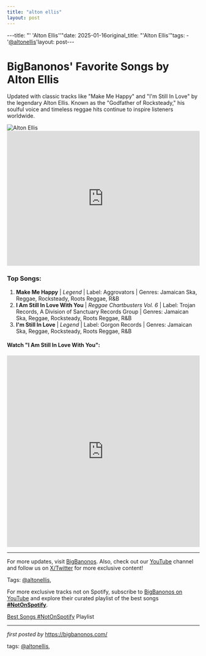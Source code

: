 ```yaml
---
title: "alton ellis"
layout: post
---
```

---title: "' 'Alton Ellis''"date: 2025-01-16original_title: "'Alton Ellis'"tags:  - '[@altonellis](/tags/altonellis/)'layout: post---<!-- Title of the Post --><h1 >BigBanonos' Favorite Songs by Alton Ellis</h1> <!-- Introductory Text --><p >Updated with classic tracks like "Make Me Happy" and "I'm Still In Love" by the legendary Alton Ellis. Known as the "Godfather of Rocksteady," his soulful voice and timeless reggae hits continue to inspire listeners worldwide.</p> <!-- Featured Image --><div > <img src="https://i.scdn.co/image/ab67616d0000b273fb791984c330ba13085cb721" alt="Alton Ellis"></div> <!-- Spotify Playlist Embed --><div > <iframe src="https://open.spotify.com/embed/playlist/4sPzQ9lMYiKHKsJqKjX2nq?utm_source=generator" width="100%" height="352" frameborder="0" allowfullscreen="" allow="autoplay; clipboard-write; encrypted-media; fullscreen; picture-in-picture" loading="lazy"></iframe></div> <!-- Song Information --><h3>Top Songs:</h3><ol> <li><strong>Make Me Happy</strong> | <em>Legend</em> | Label: Aggrovators | Genres: Jamaican Ska, Reggae, Rocksteady, Roots Reggae, R&B</li> <li><strong>I Am Still In Love With You</strong> | <em>Reggae Chartbusters Vol. 6</em> | Label: Trojan Records, A Division of Sanctuary Records Group | Genres: Jamaican Ska, Reggae, Rocksteady, Roots Reggae, R&B</li> <li><strong>I'm Still In Love</strong> | <em>Legend</em> | Label: Gorgon Records | Genres: Jamaican Ska, Reggae, Rocksteady, Roots Reggae, R&B</li></ol> <!-- YouTube Video Embed --><div > <h4>Watch "I Am Still In Love With You":</h4> <iframe width="100%" height="500" src="https://www.youtube.com/embed/videoseries?list=PLtuNtuTatqI37nGWt8FVgeVmXHJGFHbaX" frameborder="0" allow="autoplay; encrypted-media" allowfullscreen></iframe></div> <!-- Footer Links --><hr /><p >For more updates, visit <a href="https://bigbanonos.com/" target="_blank">BigBanonos</a>. Also, check out our <a href="https://www.youtube.com/[@BigBanonos](/tags/BigBanonos/)" target="_blank">YouTube</a> channel and follow us on <a href="https://x.com/bigbanonos" target="_blank">X/Twitter</a> for more exclusive content!</p> <!-- Tags --><p >Tags: [@altonellis](/tags/altonellis/),</p><!--Subscribe and Playlist Links--><div>    <p>For more exclusive tracks not on Spotify, subscribe to <a href="https://www.youtube.com/[@BigBanonos](/tags/BigBanonos/)" target="_blank">BigBanonos on YouTube</a> and explore their curated playlist of the best songs <strong>[#NotOnSpotify](/tags/NotOnSpotify/)</strong>.</p>    <p><a href="https://www.youtube.com/playlist?list=PLtuNtuTatqI0kFahUCbtbfenC_ET5O_tr" target="_blank">Best Songs [#NotOnSpotify](/tags/NotOnSpotify/) Playlist<br /></a></p></div><hr /><p><em>first posted by</em> <a href="https://bigbanonos.com/" rel="noopener" target="_new">https://bigbanonos.com/</a></p><p>tags: [@altonellis](/tags/altonellis/),</p>